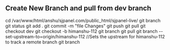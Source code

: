 ## Create New Branch and pull from dev branch
cd /var/www/html/anshu/sjpanel.com/public_html/sjpanel-live/
git branch
git status
git add .
git commit -m "file Changes"
git push
git pull
git checkout dev
git checkout -b himanshu-112
git branch
git pull
git branch --set-upstream-to=origin/himanshu-112      //Sets the upstream for himanshu-112 to track a remote branch 
git branch

